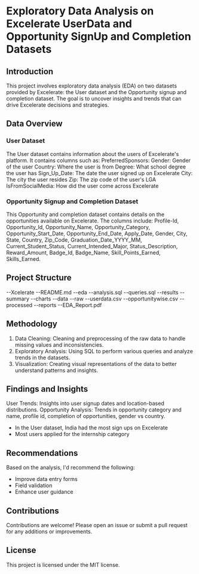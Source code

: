 # Exploratory Data Analysis on Excelerate UserData and Opportunity SignUp and Completion Datasets
## Introduction
This project involves exploratory data analysis (EDA) on two datasets provided by Excelerate: the User dataset and the Opportunity signup and completion dataset.
The goal is to uncover insights and trends that can drive Excelerate decisions and strategies.

## Data Overview
### User Dataset
The User dataset contains information about the users of Excelerate's platform. It contains columns such as:
  PreferredSponsors: 
  Gender: Gender of the user
  Country: Where the user is from
  Degree: What school degree the user has
  Sign_Up_Date: The date the user signed up on Excelerate
  City: The city the user resides
  Zip: The zip code of the user's LGA
  IsFromSocialMedia: How did the user come across Excelerate
  
### Opportunity Signup and Completion Dataset
This Opportunity and completion dataset contains details on the opportunities available on Excelerate. The columns include:
  Profile-Id, Opportunity_Id, Opportunity_Name, Opportunity_Category, Opportunity_Start_Date, Opportunity_End_Date, Apply_Date, Gender, City, State, Country, Zip_Code,    Graduation_Date_YYYY_MM, Current_Student_Status, Current_Intended_Major, Status_Description, Reward_Amount, Badge_Id, Badge_Name, Skill_Points_Earned, Skills_Earned.
  
## Project Structure
--Xcelerate
  --README.md
  --eda
    --analysis.sql
    --queries.sql
    --results
    --summary
    --charts
  --data
    --raw
      --userdata.csv
      --opportunitywise.csv
    --processed
  --reports
  --EDA_Report.pdf
  
## Methodology
1. Data Cleaning: Cleaning and preprocessing of the raw data to handle missing values and inconsistencies.
2. Exploratory Analysis: Using SQL to perform various queries and analyze trends in the datasets.
3. Visualization: Creating visual representations of the data to better understand patterns and insights.
   
## Findings and Insights
User Trends: Insights into user signup dates and location-based distributions.
Opportunity Analysis: Trends in opportunity category and name, profile id, completion of opportunities, gender vs country.
- In the User dataset, India had the most sign ups on Excelerate
- Most users applied for the internship category
  
## Recommendations
Based on the analysis, I'd recommend the following:
- Improve data entry forms
- Field validation
- Enhance user guidance
  
## Contributions
Contributions are welcome! Please open an issue or submit a pull request for any additions or improvements.

## License
This project is licensed under the MIT license.



